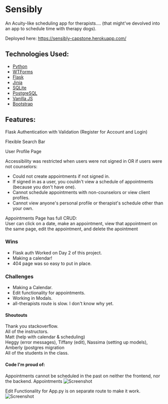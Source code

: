 # Sensibly

An Acuity-like scheduling app for therapists....
(that might've devolved into an app to schedule time with therapy dogs).

Deployed here: https://sensibly-capstone.herokuapp.com/

## Technologies Used: 
- [Python](https://www.python.org/)
- [WTForms](https://wtforms.readthedocs.io/en/stable/)
- [Flask](http://flask.pocoo.org/docs/1.0/)
- [Jinja](http://jinja.pocoo.org/)
- [SQLite](https://www.sqlite.org/index.html)
- [PostgreSQL](https://www.postgresql.org/)
- [Vanilla JS]()
- [Bootstrap](https://getbootstrap.com/)

## Features:
Flask Authentication with Validation (Register for Account and Login)

Flexible Search Bar

User Profile Page

Accessibility was restricted when users were not signed in OR if users were not counselors:
- Could not create appointments if not signed in.
- If signed in as a user, you couldn't view a schedule of appointments (because you don't have one).
- Cannot schedule appointments with non-counselors or view client profiles. 
- Cannot view anyone's personal profile or therapist's schedule other than your own.

Appointments Page has full CRUD:  
User can click on a date, make an appointment, view that appointment on the same page, edit the appointment, and delete the apointment

### Wins
- Flask auth Worked on Day 2 of this project.
- Making a calendar!
- 404 page was so easy to put in place.

### Challenges
- Making a Calendar.
- Edit functionality for appointments. 
- Working in Modals.
- all-therapists route is slow. I don't know why yet.

#### Shoutouts
Thank you stackoverflow.  
All of the instructors.  
Matt (help with calendar & scheduling)  
Heggy (error messages), Tiffany (edit), Nassima (setting up models), Amberly (postgres migration  
All of the students in the class. 

#### Code I'm proud of:

Appointments cannot be scheduled in the past on neither the frontend, nor the backend.
Appointments
![Screenshot ](../master/Sensibly-app.py.png)

Edit Functionality for App.py is on separate route to make it work.
![Screenshot ](../master/Sensibly-app.py-edit.png)


